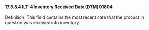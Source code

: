 #### 17.5.8.4 ILT-4 Inventory Received Date (DTM) 01804

Definition: This field contains the most recent date that the product in question was received into inventory.
